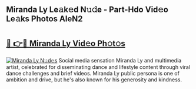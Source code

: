 ## Miranda Ly Le𝚊k𝚎d N𝚞𝚍e - Part-Hdo Vid𝚎o Le𝚊ks Photos AleN2

# <h2><a href="http://fbfpz9t.evod.top/?m=Miranda+Ly">🔗 👉🔴 Miranda Ly Vid𝚎o Ph𝚘t𝚘s</a></h2>

[![Miranda Ly N𝚞d𝚎s](https://i.imgur.com/8V9OHl7.gif)](http://fbfpz9t.evod.top/?m=Miranda+Ly)
Social media sensation Miranda Ly and multimedia artist, celebrated for disseminating dance and lifestyle content through viral dance challenges and brief videos. Miranda Ly public persona is one of ambition and drive, but he's also known for his generosity and kindness. 
